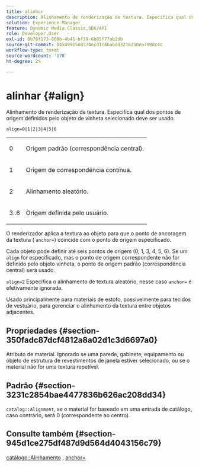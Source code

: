 ```yaml
---
title: alinhar
description: Alinhamento de renderização de textura. Especifica qual dos pontos de origem definidos pelo objeto de vinheta selecionado deve ser usado.
solution: Experience Manager
feature: Dynamic Media Classic,SDK/API
role: Developer,User
exl-id: 0b76f173-809b-4b41-bf39-6b85f77ab2db
source-git-commit: 8454991568374ecd1c4babdd3210250ea7988c4c
workflow-type: tm+mt
source-wordcount: '178'
ht-degree: 2%

---
```


# alinhar {#align}

Alinhamento de renderização de textura. Especifica qual dos pontos de origem definidos pelo objeto de vinheta selecionado deve ser usado.

`align=0|1|2|3|4|5|6`

<table id="simpletable_D15233999E35488EB2F933BD72798E2F"> 
 <tr class="strow"> 
  <td class="stentry"> <p>0 </p></td> 
  <td class="stentry"> <p>Origem padrão (correspondência central). </p></td> 
 </tr> 
 <tr class="strow"> 
  <td class="stentry"> <p>1 </p></td> 
  <td class="stentry"> <p>Origem de correspondência contínua. </p></td> 
 </tr> 
 <tr class="strow"> 
  <td class="stentry"> <p>2 </p></td> 
  <td class="stentry"> <p>Alinhamento aleatório. </p></td> 
 </tr> 
 <tr class="strow"> 
  <td class="stentry"> <p>3..6 </p></td> 
  <td class="stentry"> <p>Origem definida pelo usuário. </p></td> 
 </tr> 
</table>

O renderizador aplica a textura ao objeto para que o ponto de ancoragem da textura ( `anchor=`) coincide com o ponto de origem especificado.

Cada objeto pode definir até seis pontos de origem (0, 1, 3, 4, 5, 6). Se um `align` for especificado, mas o ponto de origem correspondente não for definido pelo objeto vinheta, o ponto de origem padrão (correspondência central) será usado.

`align=2` Especifica o alinhamento de textura aleatório, nesse caso `anchor=` é efetivamente ignorada.

Usado principalmente para materiais de estofo, possivelmente para tecidos de vestuário, para gerenciar o alinhamento da textura entre objetos adjacentes.

## Propriedades {#section-350fadc87dcf4812a8a02d1c3d6697a0}

Atributo de material. Ignorado se uma parede, gabinete, equipamento ou objeto de estrutura de revestimentos de janela estiver selecionado, ou se o material não for uma textura repetível.

## Padrão {#section-3231c2854bae4477836b626ac208dd34}

`catalog::Alignment`, se o material for baseado em uma entrada de catálogo, caso contrário, será 0 (correspondente ao centro).

## Consulte também {#section-945d1ce275df487d9d564d4043156c79}

[catálogo::Alinhamento](../../../../../ir-api/material-cat/image-rendering-api-ref/c-ir-material-catalog/c-ir-material-data-reference/r-ir-alignment.md#reference-e52152e8dc244d0aa13b40c615d0f399) , [anchor=](../../../../../ir-api/http-protocol/image-rendering-api-ref/c-ir-http-protocol-ref/c-ir-http-protocol-command-reference/r-ir-http-anchor.md#reference-d53923d785c9442997dc7f2199524c26)
